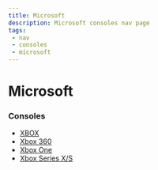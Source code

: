 ```yaml
---
title: Microsoft
description: Microsoft consoles nav page
tags:
 - nav
 - consoles
 - microsoft
---
```


# Microsoft



### Consoles

- [XBOX](xbox/)
- [Xbox 360](xbox360/)
- [Xbox One](xboxone/)
- [Xbox Series X/S](xboxsxs/)